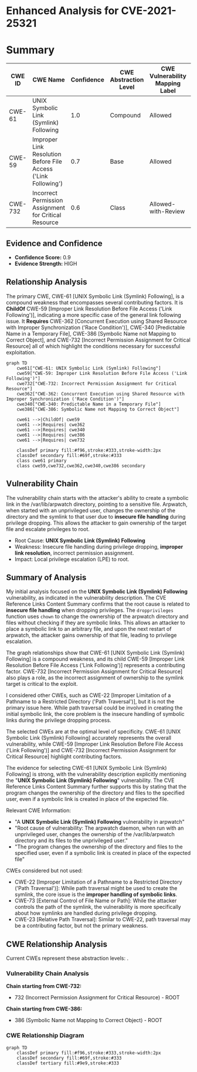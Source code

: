 # Enhanced Analysis for CVE-2021-25321

# Summary
| CWE ID | CWE Name | Confidence | CWE Abstraction Level | CWE Vulnerability Mapping Label | CWE-Vulnerability Mapping Notes |
|---|---|---|---|---|---|
| CWE-61 | UNIX Symbolic Link (Symlink) Following | 1.0 | Compound | Allowed | Primary CWE |
| CWE-59 | Improper Link Resolution Before File Access ('Link Following') | 0.7 | Base | Allowed | Secondary Candidate |
| CWE-732 | Incorrect Permission Assignment for Critical Resource | 0.6 | Class | Allowed-with-Review | Secondary Candidate |

## Evidence and Confidence

*   **Confidence Score:** 0.9
*   **Evidence Strength:** HIGH

## Relationship Analysis
The primary CWE, CWE-61 [UNIX Symbolic Link (Symlink) Following], is a compound weakness that encompasses several contributing factors. It is **ChildOf** CWE-59 [Improper Link Resolution Before File Access ('Link Following')], indicating a more specific case of the general link following issue. It **Requires** CWE-362 [Concurrent Execution using Shared Resource with Improper Synchronization ('Race Condition')], CWE-340 [Predictable Name in a Temporary File], CWE-386 [Symbolic Name not Mapping to Correct Object], and CWE-732 [Incorrect Permission Assignment for Critical Resource] all of which highlight the conditions necessary for successful exploitation.

```mermaid
graph TD
    cwe61["CWE-61: UNIX Symbolic Link (Symlink) Following"]
    cwe59["CWE-59: Improper Link Resolution Before File Access ('Link Following')"]
    cwe732["CWE-732: Incorrect Permission Assignment for Critical Resource"]
    cwe362["CWE-362: Concurrent Execution using Shared Resource with Improper Synchronization ('Race Condition')"]
    cwe340["CWE-340: Predictable Name in a Temporary File"]
    cwe386["CWE-386: Symbolic Name not Mapping to Correct Object"]

    cwe61 -->|ChildOf| cwe59
    cwe61 -->|Requires| cwe362
    cwe61 -->|Requires| cwe340
    cwe61 -->|Requires| cwe386
    cwe61 -->|Requires| cwe732

    classDef primary fill:#f96,stroke:#333,stroke-width:2px
    classDef secondary fill:#69f,stroke:#333
    class cwe61 primary
    class cwe59,cwe732,cwe362,cwe340,cwe386 secondary
```

## Vulnerability Chain
The vulnerability chain starts with the attacker's ability to create a symbolic link in the /var/lib/arpwatch directory, pointing to a sensitive file. Arpwatch, when started with an unprivileged user, changes the ownership of the directory and the symlink to that user due to **insecure file handling** during privilege dropping. This allows the attacker to gain ownership of the target file and escalate privileges to root.
  - Root Cause: **UNIX Symbolic Link (Symlink) Following**
  - Weakness: Insecure file handling during privilege dropping, **improper link resolution**, incorrect permission assignment.
  - Impact: Local privilege escalation (LPE) to root.

## Summary of Analysis
My initial analysis focused on the **UNIX Symbolic Link (Symlink) Following** vulnerability, as indicated in the vulnerability description. The CVE Reference Links Content Summary confirms that the root cause is related to **insecure file handling** when dropping privileges. The `dropprivileges` function uses `chown` to change the ownership of the arpwatch directory and files without checking if they are symbolic links. This allows an attacker to place a symbolic link to an arbitrary file, and upon the next restart of arpwatch, the attacker gains ownership of that file, leading to privilege escalation.

The graph relationships show that CWE-61 [UNIX Symbolic Link (Symlink) Following] is a compound weakness, and its child CWE-59 [Improper Link Resolution Before File Access ('Link Following')] represents a contributing factor. CWE-732 [Incorrect Permission Assignment for Critical Resource] also plays a role, as the incorrect assignment of ownership to the symlink target is critical to the exploit.

I considered other CWEs, such as CWE-22 [Improper Limitation of a Pathname to a Restricted Directory ('Path Traversal')], but it is not the primary issue here. While path traversal could be involved in creating the initial symbolic link, the core problem is the insecure handling of symbolic links during the privilege dropping process.

The selected CWEs are at the optimal level of specificity. CWE-61 [UNIX Symbolic Link (Symlink) Following] accurately represents the overall vulnerability, while CWE-59 [Improper Link Resolution Before File Access ('Link Following')] and CWE-732 [Incorrect Permission Assignment for Critical Resource] highlight contributing factors.

The evidence for selecting CWE-61 [UNIX Symbolic Link (Symlink) Following] is strong, with the vulnerability description explicitly mentioning the "**UNIX Symbolic Link (Symlink) Following**" vulnerability. The CVE Reference Links Content Summary further supports this by stating that the program changes the ownership of the directory and files to the specified user, even if a symbolic link is created in place of the expected file.

Relevant CWE Information:
- "A **UNIX Symbolic Link (Symlink) Following** vulnerability in arpwatch"
- "Root cause of vulnerability: The arpwatch daemon, when run with an unprivileged user, changes the ownership of the /var/lib/arpwatch directory and its files to the unprivileged user."
- "The program changes the ownership of the directory and files to the specified user, even if a symbolic link is created in place of the expected file"

CWEs considered but not used:
- CWE-22 [Improper Limitation of a Pathname to a Restricted Directory ('Path Traversal')]: While path traversal might be used to create the symlink, the core issue is the **improper handling of symbolic links**.
- CWE-73 [External Control of File Name or Path]: While the attacker controls the path of the symlink, the vulnerability is more specifically about how symlinks are handled during privilege dropping.
- CWE-23 [Relative Path Traversal]: Similar to CWE-22, path traversal may be a contributing factor, but not the primary weakness.


## CWE Relationship Analysis

Current CWEs represent these abstraction levels: .


### Vulnerability Chain Analysis

**Chain starting from CWE-732:**
- 732 (Incorrect Permission Assignment for Critical Resource) - ROOT


**Chain starting from CWE-386:**
- 386 (Symbolic Name not Mapping to Correct Object) - ROOT



### CWE Relationship Diagram

```mermaid
graph TD
    classDef primary fill:#f96,stroke:#333,stroke-width:2px
    classDef secondary fill:#69f,stroke:#333
    classDef tertiary fill:#9e9,stroke:#333
```
